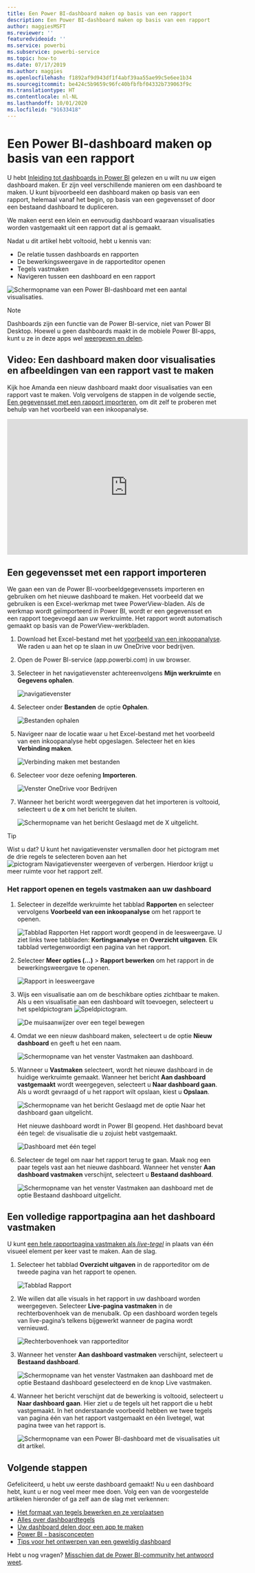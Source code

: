 ```yaml
---
title: Een Power BI-dashboard maken op basis van een rapport
description: Een Power BI-dashboard maken op basis van een rapport
author: maggiesMSFT
ms.reviewer: ''
featuredvideoid: ''
ms.service: powerbi
ms.subservice: powerbi-service
ms.topic: how-to
ms.date: 07/17/2019
ms.author: maggies
ms.openlocfilehash: f1892af9d943df1f4abf39aa55ae99c5e6ee1b34
ms.sourcegitcommit: be424c5b9659c96fc40bfbfbf04332b739063f9c
ms.translationtype: HT
ms.contentlocale: nl-NL
ms.lasthandoff: 10/01/2020
ms.locfileid: "91633418"
---
```

# <a name="create-a-power-bi-dashboard-from-a-report"></a>Een Power BI-dashboard maken op basis van een rapport
U hebt [Inleiding tot dashboards in Power BI](service-dashboards.md) gelezen en u wilt nu uw eigen dashboard maken. Er zijn veel verschillende manieren om een dashboard te maken. U kunt bijvoorbeeld een dashboard maken op basis van een rapport, helemaal vanaf het begin, op basis van een gegevensset of door een bestaand dashboard te dupliceren.  

We maken eerst een klein en eenvoudig dashboard waaraan visualisaties worden vastgemaakt uit een rapport dat al is gemaakt. 

Nadat u dit artikel hebt voltooid, hebt u kennis van:
- De relatie tussen dashboards en rapporten
- De bewerkingsweergave in de rapporteditor openen
- Tegels vastmaken 
- Navigeren tussen een dashboard en een rapport 
 
![Schermopname van een Power BI-dashboard met een aantal visualisaties.](media/service-dashboard-create/power-bi-completed-dashboard-small.png)

> [!NOTE] 
> Dashboards zijn een functie van de Power BI-service, niet van Power BI Desktop. Hoewel u geen dashboards maakt in de mobiele Power BI-apps, kunt u ze in deze apps wel [weergeven en delen](../consumer/mobile/mobile-apps-view-dashboard.md).
>
> 

## <a name="video-create-a-dashboard-by-pinning-visuals-and-images-from-a-report"></a>Video: Een dashboard maken door visualisaties en afbeeldingen van een rapport vast te maken
Kijk hoe Amanda een nieuw dashboard maakt door visualisaties van een rapport vast te maken. Volg vervolgens de stappen in de volgende sectie, [Een gegevensset met een rapport importeren](#import-a-dataset-with-a-report), om dit zelf te proberen met behulp van het voorbeeld van een inkoopanalyse.
    

<iframe width="560" height="315" src="https://www.youtube.com/embed/lJKgWnvl6bQ" frameborder="0" allowfullscreen></iframe>

## <a name="import-a-dataset-with-a-report"></a>Een gegevensset met een rapport importeren
We gaan een van de Power BI-voorbeeldgegevenssets importeren en gebruiken om het nieuwe dashboard te maken. Het voorbeeld dat we gebruiken is een Excel-werkmap met twee PowerView-bladen. Als de werkmap wordt geïmporteerd in Power BI, wordt er een gegevensset en een rapport toegevoegd aan uw werkruimte. Het rapport wordt automatisch gemaakt op basis van de PowerView-werkbladen.

1. Download het Excel-bestand met het [voorbeeld van een inkoopanalyse](https://go.microsoft.com/fwlink/?LinkId=529784). We raden u aan het op te slaan in uw OneDrive voor bedrijven.
2. Open de Power BI-service (app.powerbi.com) in uw browser.
3. Selecteer in het navigatievenster achtereenvolgens **Mijn werkruimte**  en **Gegevens ophalen**.

    ![navigatievenster](media/service-dashboard-create/power-bi-get-data-new-look.png)
5. Selecteer onder **Bestanden** de optie **Ophalen**.

   ![Bestanden ophalen](media/service-dashboard-create/power-bi-select-files.png)
6. Navigeer naar de locatie waar u het Excel-bestand met het voorbeeld van een inkoopanalyse hebt opgeslagen. Selecteer het en kies **Verbinding maken**.

   ![Verbinding maken met bestanden](media/service-dashboard-create/power-bi-connectnew.png)
7. Selecteer voor deze oefening **Importeren**.

    ![Venster OneDrive voor Bedrijven](media/service-dashboard-create/power-bi-import.png)
8. Wanneer het bericht wordt weergegeven dat het importeren is voltooid, selecteert u de **x** om het bericht te sluiten.

   ![Schermopname van het bericht Geslaagd met de X uitgelicht.](media/service-dashboard-create/power-bi-view-datasetnew.png)

> [!TIP]
> Wist u dat? U kunt het navigatievenster versmallen door het pictogram met de drie regels te selecteren boven aan het ![pictogram Navigatievenster weergeven of verbergen](media/service-dashboard-create/power-bi-new-look-hide-nav-pane.png). Hierdoor krijgt u meer ruimte voor het rapport zelf.

### <a name="open-the-report-and-pin-tiles-to-your-dashboard"></a>Het rapport openen en tegels vastmaken aan uw dashboard
1. Selecteer in dezelfde werkruimte het tabblad **Rapporten** en selecteer vervolgens **Voorbeeld van een inkoopanalyse** om het rapport te openen.

    ![Tabblad Rapporten](media/service-dashboard-create/power-bi-reports.png) Het rapport wordt geopend in de leesweergave. U ziet links twee tabbladen: **Kortingsanalyse** en **Overzicht uitgaven**. Elk tabblad vertegenwoordigt een pagina van het rapport.

2. Selecteer **Meer opties (...)**  > **Rapport bewerken** om het rapport in de bewerkingsweergave te openen.

    ![Rapport in leesweergave](media/service-dashboard-create/power-bi-reading-view.png)
3. Wijs een visualisatie aan om de beschikbare opties zichtbaar te maken. Als u een visualisatie aan een dashboard wilt toevoegen, selecteert u het speldpictogram ![Speldpictogram](media/service-dashboard-create/power-bi-pin-icon.png).

    ![De muisaanwijzer over een tegel bewegen](media/service-dashboard-create/power-bi-hover.png)
4. Omdat we een nieuw dashboard maken, selecteert u de optie **Nieuw dashboard** en geeft u het een naam.

    ![Schermopname van het venster Vastmaken aan dashboard.](media/service-dashboard-create/power-bi-pin-tile.png)
5. Wanneer u **Vastmaken** selecteert, wordt het nieuwe dashboard in de huidige werkruimte gemaakt. Wanneer het bericht **Aan dashboard vastgemaakt** wordt weergegeven, selecteert u **Naar dashboard gaan**. Als u wordt gevraagd of u het rapport wilt opslaan, kiest u **Opslaan**.

    ![Schermopname van het bericht Geslaagd met de optie Naar het dashboard gaan uitgelicht.](media/service-dashboard-create/power-bi-pin-success.png)

    Het nieuwe dashboard wordt in Power BI geopend. Het dashboard bevat één tegel: de visualisatie die u zojuist hebt vastgemaakt.

   ![Dashboard met één tegel](media/service-dashboard-create/power-bi-pinned.png)
7. Selecteer de tegel om naar het rapport terug te gaan. Maak nog een paar tegels vast aan het nieuwe dashboard. Wanneer het venster **Aan dashboard vastmaken** verschijnt, selecteert u **Bestaand dashboard**.  

   ![Schermopname van het venster Vastmaken aan dashboard met de optie Bestaand dashboard uitgelicht.](media/service-dashboard-create/power-bi-existing-dashboard.png)

## <a name="pin-an-entire-report-page-to-the-dashboard"></a>Een volledige rapportpagina aan het dashboard vastmaken
U kunt [een hele rapportpagina vastmaken als *live-tegel*](service-dashboard-pin-live-tile-from-report.md) in plaats van één visueel element per keer vast te maken. Aan de slag.

1. Selecteer het tabblad **Overzicht uitgaven** in de rapporteditor om de tweede pagina van het rapport te openen.

   ![Tabblad Rapport](media/service-dashboard-create/power-bi-page-tab.png)

2. We willen dat alle visuals in het rapport in uw dashboard worden weergegeven. Selecteer **Live-pagina vastmaken** in de rechterbovenhoek van de menubalk. Op een dashboard worden tegels van live-pagina’s telkens bijgewerkt wanneer de pagina wordt vernieuwd.

   ![Rechterbovenhoek van rapporteditor](media/service-dashboard-create/power-bi-pin-live.png)

3. Wanneer het venster **Aan dashboard vastmaken** verschijnt, selecteert u **Bestaand dashboard**.

   ![Schermopname van het venster Vastmaken aan dashboard met de optie Bestaand dashboard geselecteerd en de knop Live vastmaken.](media/service-dashboard-create/power-bi-pin-live2.png)

4. Wanneer het bericht verschijnt dat de bewerking is voltooid, selecteert u **Naar dashboard gaan**. Hier ziet u de tegels uit het rapport die u hebt vastgemaakt. In het onderstaande voorbeeld hebben we twee tegels van pagina één van het rapport vastgemaakt en één livetegel, wat pagina twee van het rapport is.

   ![Schermopname van een Power BI-dashboard met de visualisaties uit dit artikel.](media/service-dashboard-create/power-bi-dashboard.png)

## <a name="next-steps"></a>Volgende stappen
Gefeliciteerd, u hebt uw eerste dashboard gemaakt! Nu u een dashboard hebt, kunt u er nog veel meer mee doen. Volg een van de voorgestelde artikelen hieronder of ga zelf aan de slag met verkennen: 

* [Het formaat van tegels bewerken en ze verplaatsen](service-dashboard-edit-tile.md)
* [Alles over dashboardtegels](service-dashboard-tiles.md)
* [Uw dashboard delen door een app te maken](../collaborate-share/service-create-workspaces.md)
* [Power BI - basisconcepten](../fundamentals/service-basic-concepts.md)
* [Tips voor het ontwerpen van een geweldig dashboard](service-dashboards-design-tips.md)

Hebt u nog vragen? [Misschien dat de Power BI-community het antwoord weet](https://community.powerbi.com/).
